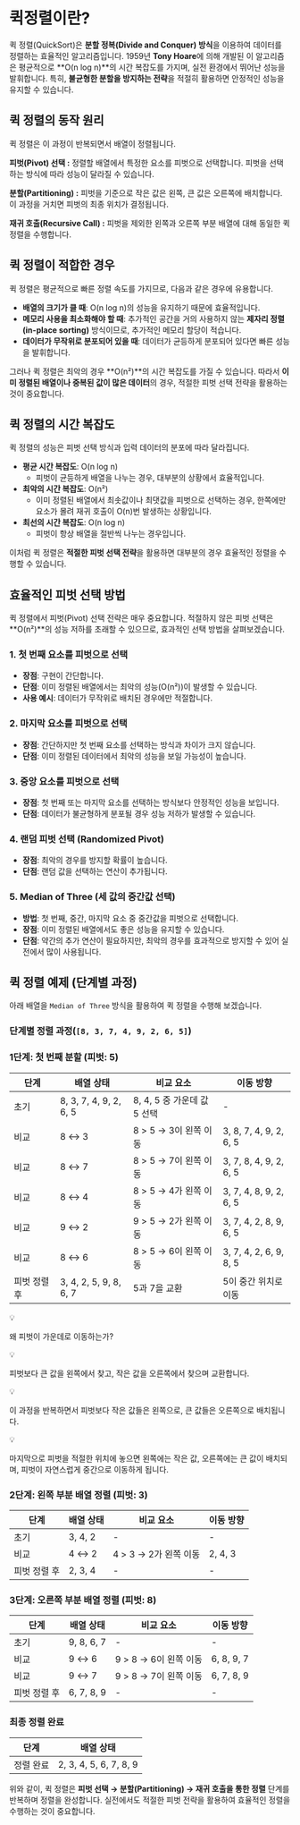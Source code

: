 # 퀵정렬이란?

퀵 정렬(QuickSort)은 **분할 정복(Divide and Conquer) 방식**을 이용하여 데이터를 정렬하는 효율적인 알고리즘입니다. 1959년 **Tony Hoare**에 의해 개발된 이 알고리즘은 평균적으로 **O(n log n)**의 시간 복잡도를 가지며, 실전 환경에서 뛰어난 성능을 발휘합니다. 특히, **불균형한 분할을 방지하는 전략**을 적절히 활용하면 안정적인 성능을 유지할 수 있습니다.

## 퀵 정렬의 동작 원리

퀵 정렬은 이 과정이 반복되면서 배열이 정렬됩니다.

**피벗(Pivot) 선택 :** 정렬할 배열에서 특정한 요소를 피벗으로 선택합니다. 피벗을 선택하는 방식에 따라 성능이 달라질 수 있습니다.

**분할(Partitioning) :** 피벗을 기준으로 작은 값은 왼쪽, 큰 값은 오른쪽에 배치합니다. 이 과정을 거치면 피벗의 최종 위치가 결정됩니다.

**재귀 호출(Recursive Call) :** 피벗을 제외한 왼쪽과 오른쪽 부분 배열에 대해 동일한 퀵 정렬을 수행합니다.

## 퀵 정렬이 적합한 경우

퀵 정렬은 평균적으로 빠른 정렬 속도를 가지므로, 다음과 같은 경우에 유용합니다.

- **배열의 크기가 클 때**: O(n log n)의 성능을 유지하기 때문에 효율적입니다.
- **메모리 사용을 최소화해야 할 때**: 추가적인 공간을 거의 사용하지 않는 **제자리 정렬(in-place sorting)** 방식이므로, 추가적인 메모리 할당이 적습니다.
- **데이터가 무작위로 분포되어 있을 때**: 데이터가 균등하게 분포되어 있다면 빠른 성능을 발휘합니다.

그러나 퀵 정렬은 최악의 경우 **O(n²)**의 시간 복잡도를 가질 수 있습니다. 따라서 **이미 정렬된 배열이나 중복된 값이 많은 데이터**의 경우, 적절한 피벗 선택 전략을 활용하는 것이 중요합니다.

## 퀵 정렬의 시간 복잡도

퀵 정렬의 성능은 피벗 선택 방식과 입력 데이터의 분포에 따라 달라집니다.

- **평균 시간 복잡도**: O(n log n)
    - 피벗이 균등하게 배열을 나누는 경우, 대부분의 상황에서 효율적입니다.
- **최악의 시간 복잡도**: O(n²)
    - 이미 정렬된 배열에서 최솟값이나 최댓값을 피벗으로 선택하는 경우, 한쪽에만 요소가 몰려 재귀 호출이 O(n)번 발생하는 상황입니다.
- **최선의 시간 복잡도**: O(n log n)
    - 피벗이 항상 배열을 절반씩 나누는 경우입니다.

이처럼 퀵 정렬은 **적절한 피벗 선택 전략**을 활용하면 대부분의 경우 효율적인 정렬을 수행할 수 있습니다.

## 효율적인 피벗 선택 방법

퀵 정렬에서 피벗(Pivot) 선택 전략은 매우 중요합니다. 적절하지 않은 피벗 선택은 **O(n²)**의 성능 저하를 초래할 수 있으므로, 효과적인 선택 방법을 살펴보겠습니다.

### 1. 첫 번째 요소를 피벗으로 선택

- **장점**: 구현이 간단합니다.
- **단점**: 이미 정렬된 배열에서는 최악의 성능(O(n²))이 발생할 수 있습니다.
- **사용 예시**: 데이터가 무작위로 배치된 경우에만 적절합니다.

### 2. 마지막 요소를 피벗으로 선택

- **장점**: 간단하지만 첫 번째 요소를 선택하는 방식과 차이가 크지 않습니다.
- **단점**: 이미 정렬된 데이터에서 최악의 성능을 보일 가능성이 높습니다.

### 3. 중앙 요소를 피벗으로 선택

- **장점**: 첫 번째 또는 마지막 요소를 선택하는 방식보다 안정적인 성능을 보입니다.
- **단점**: 데이터가 불균형하게 분포될 경우 성능 저하가 발생할 수 있습니다.

### 4. 랜덤 피벗 선택 (Randomized Pivot)

- **장점**: 최악의 경우를 방지할 확률이 높습니다.
- **단점**: 랜덤 값을 선택하는 연산이 추가됩니다.

### 5. **Median of Three (세 값의 중간값 선택)**

- **방법**: 첫 번째, 중간, 마지막 요소 중 중간값을 피벗으로 선택합니다.
- **장점**: 이미 정렬된 배열에서도 좋은 성능을 유지할 수 있습니다.
- **단점**: 약간의 추가 연산이 필요하지만, 최악의 경우를 효과적으로 방지할 수 있어 실전에서 많이 사용됩니다.

## 퀵 정렬 예제 (단계별 과정)

아래 배열을 `Median of Three` 방식을 활용하여 퀵 정렬을 수행해 보겠습니다.

### 단계별 정렬 과정(`[8, 3, 7, 4, 9, 2, 6, 5]`)

### 1단계: 첫 번째 분할 (피벗: 5)

| 단계 | 배열 상태 | 비교 요소 | 이동 방향 |
| --- | --- | --- | --- |
| 초기 | 8, 3, 7, 4, 9, 2, 6, 5 | 8, 4, 5 중 가운데 값 5 선택  | - |
| 비교 | 8 ↔ 3 | 8 > 5 → 3이 왼쪽 이동 | 3, 8, 7, 4, 9, 2, 6, 5 |
| 비교 | 8 ↔ 7 | 8 > 5 → 7이 왼쪽 이동 | 3, 7, 8, 4, 9, 2, 6, 5 |
| 비교 | 8 ↔ 4 | 8 > 5 → 4가 왼쪽 이동 | 3, 7, 4, 8, 9, 2, 6, 5 |
| 비교 | 9 ↔ 2 | 9 > 5 → 2가 왼쪽 이동 | 3, 7, 4, 2, 8, 9, 6, 5 |
| 비교 | 8 ↔ 6 | 8 > 5 → 6이 왼쪽 이동 | 3, 7, 4, 2, 6, 9, 8, 5 |
| 피벗 정렬 후 | 3, 4, 2, 5, 9, 8, 6, 7 | 5과 7을 교환 | 5이 중간 위치로 이동 |

<aside>
💡

왜 피벗이 가운데로 이동하는가?

</aside>

<aside>
💡

피벗보다 큰 값을 왼쪽에서 찾고, 작은 값을 오른쪽에서 찾으며 교환합니다.

</aside>

<aside>
💡

이 과정을 반복하면서 피벗보다 작은 값들은 왼쪽으로, 큰 값들은 오른쪽으로 배치됩니다.

</aside>

<aside>
💡

마지막으로 피벗을 적절한 위치에 놓으면 왼쪽에는 작은 값, 오른쪽에는 큰 값이 배치되며, 피벗이 자연스럽게 중간으로 이동하게 됩니다.

</aside>

### 2단계: 왼쪽 부분 배열 정렬 (피벗: 3)

| 단계 | 배열 상태 | 비교 요소 | 이동 방향 |
| --- | --- | --- | --- |
| 초기 | 3, 4, 2 | - | - |
| 비교 | 4 ↔ 2 | 4 > 3 → 2가 왼쪽 이동 | 2, 4, 3 |
| 피벗 정렬 후 | 2, 3, 4 | - | - |

### 3단계: 오른쪽 부분 배열 정렬 (피벗: 8)

| 단계 | 배열 상태 | 비교 요소 | 이동 방향 |
| --- | --- | --- | --- |
| 초기 | 9, 8, 6, 7 | - | - |
| 비교 | 9 ↔ 6 | 9 > 8 → 6이 왼쪽 이동 | 6, 8, 9, 7 |
| 비교 | 9 ↔ 7 | 9 > 8 → 7이 왼쪽 이동 | 6, 7, 8, 9 |
| 피벗 정렬 후 | 6, 7, 8, 9 | - | - |

### 최종 정렬 완료

| 단계 | 배열 상태 |
| --- | --- |
| 정렬 완료 | 2, 3, 4, 5, 6, 7, 8, 9 |

위와 같이, 퀵 정렬은 **피벗 선택 → 분할(Partitioning) → 재귀 호출을 통한 정렬** 단계를 반복하며 정렬을 완성합니다. 실전에서도 적절한 피벗 전략을 활용하여 효율적인 정렬을 수행하는 것이 중요합니다.
